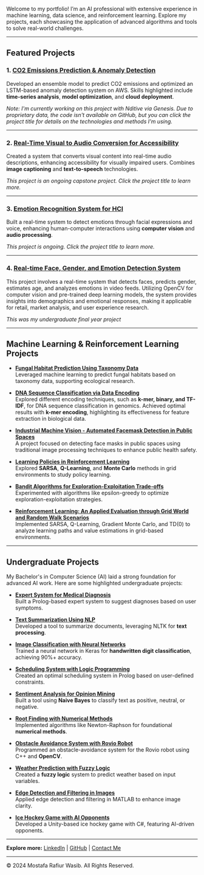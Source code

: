 Welcome to my portfolio! I’m an AI professional with extensive experience in machine learning, data science, and reinforcement learning. Explore my projects, each showcasing the application of advanced algorithms and tools to solve real-world challenges.

---

## Featured Projects

### 1. [CO2 Emissions Prediction & Anomaly Detection](CO2_Emissions.md)
Developed an ensemble model to predict CO2 emissions and optimized an LSTM-based anomaly detection system on AWS. Skills highlighted include **time-series analysis**, **model optimization**, and **cloud deployment**.

*Note: I'm currently working on this project with Nditive via Genesis. Due to proprietary data, the code isn't available on GitHub, but you can click the project title for details on the technologies and methods I'm using.*

---

### 2. [Real-Time Visual to Audio Conversion for Accessibility](Visual_to_Audio.md)
Created a system that converts visual content into real-time audio descriptions, enhancing accessibility for visually impaired users. Combines **image captioning** and **text-to-speech** technologies.

*This project is an ongoing capstone project. Click the project title to learn more.*

---

### 3. [Emotion Recognition System for HCI](Emotion_Recognition.md)
Built a real-time system to detect emotions through facial expressions and voice, enhancing human-computer interactions using **computer vision** and **audio processing**.

*This project is ongoing. Click the project title to learn more.*


---

### 4. [Real-time Face, Gender, and Emotion Detection System](Real-time_Face_Age_Gender_Emotion_Detection.md)
This project involves a real-time system that detects faces, predicts gender, estimates age, and analyzes emotions in video feeds. Utilizing OpenCV for computer vision and pre-trained deep learning models, the system provides insights into demographics and emotional responses, making it applicable for retail, market analysis, and user experience research.

*This was my undergraduate final year project*

---

## Machine Learning & Reinforcement Learning Projects

- **[Fungal Habitat Prediction Using Taxonomy Data](Fungal_Habitat_Prediction.md)**  
  Leveraged machine learning to predict fungal habitats based on taxonomy data, supporting ecological research.

- **[DNA Sequence Classification via Data Encoding](DNA_Sequence_Classification.md)**  
  Explored different encoding techniques, such as **k-mer, binary, and TF-IDF**, for DNA sequence classification in genomics. Achieved optimal results with **k-mer encoding**, highlighting its effectiveness for feature extraction in biological data.


- **[Industrial Machine Vision - Automated Facemask Detection in Public Spaces](Automated_Facemask_Detection_in_Public_Spaces.md)**  
  A project focused on detecting face masks in public spaces using traditional image processing techniques to enhance public health safety.


- **[Learning Policies in Reinforcement Learning](Reinforcement_Policies.md)**  
  Explored **SARSA**, **Q-Learning**, and **Monte Carlo** methods in grid environments to study policy learning.

- **[Bandit Algorithms for Exploration-Exploitation Trade-offs](Simple_Bandit_Algorithms.md)**  
  Experimented with algorithms like epsilon-greedy to optimize exploration-exploitation strategies.

- **[Reinforcement Learning: An Applied Evaluation through Grid World and Random Walk Scenarios](Applied_Reinforcement_Learning_Evaluation.md)**  
  Implemented SARSA, Q-Learning, Gradient Monte Carlo, and TD(0) to analyze learning paths and value estimations in grid-based environments.

---

## Undergraduate Projects

My Bachelor's in Computer Science (AI) laid a strong foundation for advanced AI work. Here are some highlighted undergraduate projects:

- **[Expert System for Medical Diagnosis](Medical_Expert_System.md)**  
  Built a Prolog-based expert system to suggest diagnoses based on user symptoms.

- **[Text Summarization Using NLP](Text_Summarization.md)**  
  Developed a tool to summarize documents, leveraging NLTK for **text processing**.

- **[Image Classification with Neural Networks](Image_Classification.md)**  
  Trained a neural network in Keras for **handwritten digit classification**, achieving 90%+ accuracy.

- **[Scheduling System with Logic Programming](Scheduling_System.md)**  
  Created an optimal scheduling system in Prolog based on user-defined constraints.

- **[Sentiment Analysis for Opinion Mining](Sentiment_Analysis.md)**  
  Built a tool using **Naive Bayes** to classify text as positive, neutral, or negative.

- **[Root Finding with Numerical Methods](Root_Finding_Algorithms.md)**  
  Implemented algorithms like Newton-Raphson for foundational **numerical methods**.

- **[Obstacle Avoidance System with Rovio Robot](Obstacle_Avoidance_Rovio.md)**  
  Programmed an obstacle-avoidance system for the Rovio robot using C++ and **OpenCV**.

- **[Weather Prediction with Fuzzy Logic](Fuzzy_Logic_Weather_Prediction.md)**  
  Created a **fuzzy logic** system to predict weather based on input variables.

- **[Edge Detection and Filtering in Images](Edge_Detection.md)**  
  Applied edge detection and filtering in MATLAB to enhance image clarity.

- **[Ice Hockey Game with AI Opponents](Ice_Hockey_Game.md)**  
  Developed a Unity-based ice hockey game with C#, featuring AI-driven opponents.

---

**Explore more:** [LinkedIn](https://www.linkedin.com/in/mostafa-rafiur-wasib) | [GitHub](https://github.com/mrw-soumik) | [Contact Me](mailto:mostafa.soumik73@gmail.com)

---

&copy; 2024 Mostafa Rafiur Wasib. All Rights Reserved.
